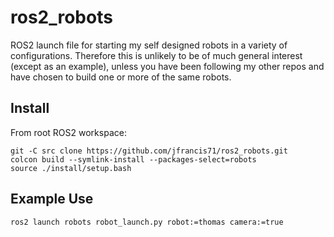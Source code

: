 # ros2_robots

ROS2 launch file for starting my self designed robots in a variety of configurations. Therefore this is unlikely to be of much general interest (except as an example), unless you have been following my other repos and have chosen to build one or more of the same robots.

## Install

From root ROS2 workspace:
```
git -C src clone https://github.com/jfrancis71/ros2_robots.git
colcon build --symlink-install --packages-select=robots
source ./install/setup.bash
```

## Example Use

```ros2 launch robots robot_launch.py robot:=thomas camera:=true```
